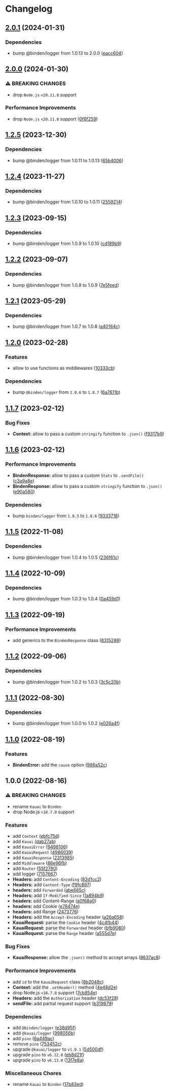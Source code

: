 # Changelog

## [2.0.1](https://github.com/binden-js/binden/compare/v2.0.0...v2.0.1) (2024-01-31)

### Dependencies

- bump @binden/logger from 1.0.13 to 2.0.0 ([eacc604](https://github.com/binden-js/binden/commit/eacc604ae4b68f8ff5a242d74d5eb018a36ab6fa))

## [2.0.0](https://github.com/binden-js/binden/compare/v1.2.5...v2.0.0) (2024-01-30)

### ⚠ BREAKING CHANGES

- drop `Node.js` `<20.11.0` support

### Performance Improvements

- drop `Node.js` `<20.11.0` support ([0f6f259](https://github.com/binden-js/binden/commit/0f6f2597443ca522c77d7537467af16ddc70c4be))

## [1.2.5](https://github.com/binden-js/binden/compare/v1.2.4...v1.2.5) (2023-12-30)

### Dependencies

- bump @binden/logger from 1.0.11 to 1.0.13 ([65b4006](https://github.com/binden-js/binden/commit/65b4006e37ac11758ca77e221c6a8c3f97141418))

## [1.2.4](https://github.com/binden-js/binden/compare/v1.2.3...v1.2.4) (2023-11-27)

### Dependencies

- bump @binden/logger from 1.0.10 to 1.0.11 ([2559214](https://github.com/binden-js/binden/commit/2559214ea64e264cf1ad9bfba1eecf9d09fa1992))

## [1.2.3](https://github.com/binden-js/binden/compare/v1.2.2...v1.2.3) (2023-09-15)

### Dependencies

- bump @binden/logger from 1.0.9 to 1.0.10 ([cd189b9](https://github.com/binden-js/binden/commit/cd189b97051430c009303155edfaef9881a4ab02))

## [1.2.2](https://github.com/binden-js/binden/compare/v1.2.1...v1.2.2) (2023-09-07)

### Dependencies

- bump @binden/logger from 1.0.8 to 1.0.9 ([7e5feed](https://github.com/binden-js/binden/commit/7e5feed90de43f283e3770b2d53f376b02187071))

## [1.2.1](https://github.com/binden-js/binden/compare/v1.2.0...v1.2.1) (2023-05-29)

### Dependencies

- bump @binden/logger from 1.0.7 to 1.0.8 ([a40164c](https://github.com/binden-js/binden/commit/a40164c7d13312f272a0e69a8cb2ed90f7ff3e14))

## [1.2.0](https://github.com/binden-js/binden/compare/v1.1.7...v1.2.0) (2023-02-28)

### Features

- allow to use functions as middlewares ([10333cb](https://github.com/binden-js/binden/commit/10333cbc0aad25a833ef7d4903dc4c537e0c1efa))

### Dependencies

- bump `@binden/logger` from `1.0.6` to `1.0.7` ([6a7611b](https://github.com/binden-js/binden/commit/6a7611b7e9bc06a475544bce578b72904b1ebd66))

## [1.1.7](https://github.com/binden-js/binden/compare/v1.1.6...v1.1.7) (2023-02-12)

### Bug Fixes

- **Context:** allow to pass a custom `stringify` function to `.json()` ([f9317b9](https://github.com/binden-js/binden/commit/f9317b9c217c08c9d2db8cf623d7da5179a10463))

## [1.1.6](https://github.com/binden-js/binden/compare/v1.1.5...v1.1.6) (2023-02-12)

### Performance Improvements

- **BindenResponse:** allow to pass a custom `Stats` to `.sendFile()` ([c3a9a8e](https://github.com/binden-js/binden/commit/c3a9a8e042e3c6937751bb2f8a7b3d67ceb6e361))
- **BindenResponse:** allow to pass a custom `stringify` function to `.json()` ([e90a580](https://github.com/binden-js/binden/commit/e90a5803ea5175e44013da667b555b1d8fe07f24))

### Dependencies

- bump `binden/logger` from `1.0.5` to `1.0.6` ([9333718](https://github.com/binden-js/binden/commit/93337181f98f7367d574c1889e09481022d8849e))

## [1.1.5](https://github.com/binden-js/binden/compare/v1.1.4...v1.1.5) (2022-11-08)

### Dependencies

- bump @binden/logger from 1.0.4 to 1.0.5 ([236f61c](https://github.com/binden-js/binden/commit/236f61cddfe8fb6e79eec4d269a0f78aca52cc8b))

## [1.1.4](https://github.com/binden-js/binden/compare/v1.1.3...v1.1.4) (2022-10-09)

### Dependencies

- bump @binden/logger from 1.0.3 to 1.0.4 ([0a459d1](https://github.com/binden-js/binden/commit/0a459d1baeb7799b1a2d4cabc3e8eb885d98dd6a))

## [1.1.3](https://github.com/binden-js/binden/compare/v1.1.2...v1.1.3) (2022-09-19)

### Performance Improvements

- add generics to the `BindenResponse` class ([8315288](https://github.com/binden-js/binden/commit/8315288246d57a97dfecf20f120ac1b8c01adeba))

## [1.1.2](https://github.com/binden-js/binden/compare/v1.1.1...v1.1.2) (2022-09-06)

### Dependencies

- bump @binden/logger from 1.0.2 to 1.0.3 ([3c5c20b](https://github.com/binden-js/binden/commit/3c5c20bdc12dade5237ab22de5e54407a8ceb79c))

## [1.1.1](https://github.com/binden-js/binden/compare/v1.1.0...v1.1.1) (2022-08-30)

### Dependencies

- bump @binden/logger from 1.0.0 to 1.0.2 ([e026a4f](https://github.com/binden-js/binden/commit/e026a4f45d373bb065ee9060414f9853c1932313))

## [1.1.0](https://github.com/binden-js/binden/compare/v1.0.0...v1.1.0) (2022-08-19)

### Features

- **BindenError:** add the `cause` option ([986a52c](https://github.com/binden-js/binden/commit/986a52cf797568a3ef9aca6cc9aefcf74e8d2bd7))

## 1.0.0 (2022-08-16)

### ⚠ BREAKING CHANGES

- rename `Kauai` to `Binden`
- drop Node.js `<18.7.0` support

### Features

- add `Context` ([ebfc75d](https://github.com/binden-js/binden/commit/ebfc75da9037280b9f3ebfbb8c301fe5f6ddf30f))
- add `Kauai` ([dab27ab](https://github.com/binden-js/binden/commit/dab27ab82e5995b2a062b69d4d1308abc48c9e28))
- add `KauaiError` ([9498106](https://github.com/binden-js/binden/commit/949810618e9f96b178376a8604d9c4e146d0a701))
- add `KauaiRequest` ([4986039](https://github.com/binden-js/binden/commit/4986039f9050e3c2619a6ee73781958a457e8f3b))
- add `KauaiResponse` ([2313985](https://github.com/binden-js/binden/commit/23139857603b301d40a4bb3502b4245384d127b0))
- add `Middleware` ([86e96fb](https://github.com/binden-js/binden/commit/86e96fb548ce68de8294626eaf0f4ffbdfa7ab82))
- add `Router` ([55f2780](https://github.com/binden-js/binden/commit/55f27806fdb7499b5174f8f44303aa4f31f00a97))
- add logger ([7157667](https://github.com/binden-js/binden/commit/7157667f7506c2b6f393454294c5edbbf382e7d0))
- **Headers:** add `Content-Encoding` ([82d1cc2](https://github.com/binden-js/binden/commit/82d1cc25aa43cdeb1e1da288002923768a632ed4))
- **Headers:** add `Content-Type` ([f9fc897](https://github.com/binden-js/binden/commit/f9fc8974c9d76eb09005169462edd8f7b3892bf9))
- **headers:** add `Forwarded` ([abe665c](https://github.com/binden-js/binden/commit/abe665cdf00d0ad1957d6682e4e1dd824ddf0d02))
- **Headers:** add `If-Modified-Since` ([1a894b9](https://github.com/binden-js/binden/commit/1a894b99806eb37ba21400aaa5fcbff49022425b))
- **headers:** add Content-Range ([a0f68a0](https://github.com/binden-js/binden/commit/a0f68a0d8621690229be04389ad6d921ce529fca))
- **headers:** add Cookie ([e78474e](https://github.com/binden-js/binden/commit/e78474ef61dbdf62255a3b03f767d9c27542a110))
- **headers:** add Range ([2473776](https://github.com/binden-js/binden/commit/247377654c233ce78f32437ffd91f646124439a0))
- **Headers:** add the `Accept-Encoding` header ([a26a658](https://github.com/binden-js/binden/commit/a26a6589cc1d3dd504fc395ec8d905256d49c07f))
- **KauaiRequest:** parse the `Cookie` header ([4c4fb44](https://github.com/binden-js/binden/commit/4c4fb4427555e1c311570d214ee9cbd81555582e))
- **KauaiRequest:** parse the `Forwarded` header ([bfb9080](https://github.com/binden-js/binden/commit/bfb908069147a6b76d1fa565a3a0981e6b90d176))
- **KauaiRequest:** parse the `Range` header ([a555d7e](https://github.com/binden-js/binden/commit/a555d7ebbecb81a6dc55ef117658a7f257f74e5a))

### Bug Fixes

- **KauaiResponse:** allow the `.json()` method to accept arrays ([8637ac8](https://github.com/binden-js/binden/commit/8637ac8a527340eb411826000f7c33a5e81e2c0e))

### Performance Improvements

- add `id` to the `KauaiRequest` class ([8b2048c](https://github.com/binden-js/binden/commit/8b2048cdda85dba7d3b05824b074b41ded8a1b2e))
- **Context:** add the `.setHeader()` method ([4e48d2e](https://github.com/binden-js/binden/commit/4e48d2e2cde9dd0deb7c9805a2feea962d78a7db))
- drop Node.js `<18.7.0` support ([7cb854e](https://github.com/binden-js/binden/commit/7cb854ee216e7b02a3d4cf942afc05a93cbfbf8b))
- **Headers:** add the `Authorization` header ([dc53f28](https://github.com/binden-js/binden/commit/dc53f28a5bd7267f8eca3cdf640993afb5c34a45))
- **sendFile:** add partial request support ([b319879](https://github.com/binden-js/binden/commit/b31987905e553393cf71d5a62930ecaa06d054a4))

### Dependencies

- add `@binden/logger` ([e38d95f](https://github.com/binden-js/binden/commit/e38d95f95eb2e85f2c0a40ce65d50bbd610d543c))
- add `@kauai/logger` ([998056b](https://github.com/binden-js/binden/commit/998056b3dc208ac2b84546bf3227af4cbf8f9a1b))
- add `pino` ([6a449ac](https://github.com/binden-js/binden/commit/6a449ac25e64be022752ea4b7b5c9cdef91cb631))
- remove `pino` ([753452c](https://github.com/binden-js/binden/commit/753452cbeb68ebab380d161ec84fd83714c0c3b0))
- upgrade `@kauai/logger` to `v1.0.1` ([5d500df](https://github.com/binden-js/binden/commit/5d500df1aeec5b3303a163ec6b5ff3bf945014b2))
- upgrade `pino` to `v6.12.0` ([eb8d21f](https://github.com/binden-js/binden/commit/eb8d21f49a8367fdeee2f87a3613c98935750629))
- upgrade `pino` to `v6.13.0` ([13f7e8a](https://github.com/binden-js/binden/commit/13f7e8a92d4445db662dd7c2250dffacd845394a))

### Miscellaneous Chores

- rename `Kauai` to `Binden` ([17b83ed](https://github.com/binden-js/binden/commit/17b83ed23df79a1baf934742af9677a1c440651d))
